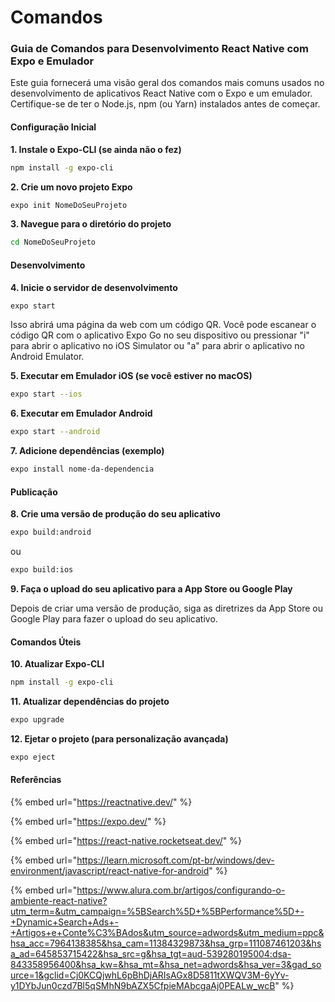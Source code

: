 # Comandos

### Guia de Comandos para Desenvolvimento React Native com Expo e Emulador

Este guia fornecerá uma visão geral dos comandos mais comuns usados no desenvolvimento de aplicativos React Native com o Expo e um emulador. Certifique-se de ter o Node.js, npm (ou Yarn) instalados antes de começar.

#### Configuração Inicial

**1. Instale o Expo-CLI (se ainda não o fez)**

```bash
npm install -g expo-cli
```

**2. Crie um novo projeto Expo**

```bash
expo init NomeDoSeuProjeto
```

**3. Navegue para o diretório do projeto**

```bash
cd NomeDoSeuProjeto
```

#### Desenvolvimento

**4. Inicie o servidor de desenvolvimento**

```bash
expo start
```

Isso abrirá uma página da web com um código QR. Você pode escanear o código QR com o aplicativo Expo Go no seu dispositivo ou pressionar "i" para abrir o aplicativo no iOS Simulator ou "a" para abrir o aplicativo no Android Emulator.

**5. Executar em Emulador iOS (se você estiver no macOS)**

```bash
expo start --ios
```

**6. Executar em Emulador Android**

```bash
expo start --android
```

**7. Adicione dependências (exemplo)**

```bash
expo install nome-da-dependencia
```

#### Publicação

**8. Crie uma versão de produção do seu aplicativo**

```bash
expo build:android
```

ou

```bash
expo build:ios
```

**9. Faça o upload do seu aplicativo para a App Store ou Google Play**

Depois de criar uma versão de produção, siga as diretrizes da App Store ou Google Play para fazer o upload do seu aplicativo.

#### Comandos Úteis

**10. Atualizar Expo-CLI**

```bash
npm install -g expo-cli
```

**11. Atualizar dependências do projeto**

```bash
expo upgrade
```

**12. Ejetar o projeto (para personalização avançada)**

```bash
expo eject
```

#### Referências

{% embed url="https://reactnative.dev/" %}

{% embed url="https://expo.dev/" %}

{% embed url="https://react-native.rocketseat.dev/" %}

{% embed url="https://learn.microsoft.com/pt-br/windows/dev-environment/javascript/react-native-for-android" %}

{% embed url="https://www.alura.com.br/artigos/configurando-o-ambiente-react-native?utm_term=&utm_campaign=%5BSearch%5D+%5BPerformance%5D+-+Dynamic+Search+Ads+-+Artigos+e+Conte%C3%BAdos&utm_source=adwords&utm_medium=ppc&hsa_acc=7964138385&hsa_cam=11384329873&hsa_grp=111087461203&hsa_ad=645853715422&hsa_src=g&hsa_tgt=aud-539280195004:dsa-843358956400&hsa_kw=&hsa_mt=&hsa_net=adwords&hsa_ver=3&gad_source=1&gclid=Cj0KCQjwhL6pBhDjARIsAGx8D5811tXWQV3M-6yYv-y1DYbJun0czd7Bl5qSMhN9bAZX5CfpieMAbcgaAj0PEALw_wcB" %}
